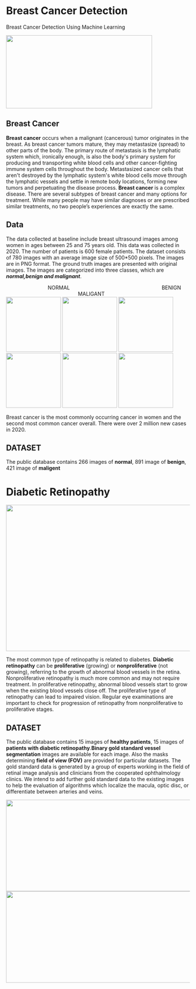 # Breast Cancer Detection
Breast Cancer Detection Using Machine Learning

<img src="https://user-images.githubusercontent.com/85472607/144737247-89895143-5040-4213-9361-9fdbe87665c9.png" width="400" height="200">

## Breast Cancer

**Breast cancer** occurs when a malignant (cancerous) tumor originates in the breast. As breast cancer tumors mature, they may metastasize (spread) to other parts of the body. The primary route of metastasis is the lymphatic system which, ironically enough, is also the body's primary system for producing and transporting white blood cells and other cancer-fighting immune system cells throughout the body. Metastasized cancer cells that aren't destroyed by the lymphatic system's white blood cells move through the lymphatic vessels and settle in remote body locations, forming new tumors and perpetuating the disease process.
**Breast cancer** is a complex disease. There are several subtypes of breast cancer and many options for treatment. While many people may have similar diagnoses or are prescribed similar treatments, no two people’s experiences are exactly the same.

## Data

The data collected at baseline include breast ultrasound images among women in ages between 25 and 75 years old. This data was collected in 2020. The number of patients is 600 female patients. The dataset consists of 780 images with an average image size of 500*500 pixels. The images are in PNG format. The ground truth images are presented with original images. The images are categorized into three classes, which are ***normal,benign and malignant***.

 &nbsp; &nbsp;&nbsp; &nbsp;&nbsp; &nbsp; &nbsp; &nbsp;&nbsp; &nbsp;&nbsp; &nbsp; &nbsp; &nbsp; &nbsp;&nbsp; &nbsp; NORMAL &nbsp; &nbsp;&nbsp; &nbsp;&nbsp; &nbsp; &nbsp; &nbsp;&nbsp; &nbsp;&nbsp; &nbsp; &nbsp; &nbsp;&nbsp; &nbsp;&nbsp;&nbsp; &nbsp; &nbsp; &nbsp; &nbsp; &nbsp;&nbsp; &nbsp; &nbsp;&nbsp; &nbsp;&nbsp; &nbsp;&nbsp; &nbsp;&nbsp;&nbsp; &nbsp; &nbsp; &nbsp; &nbsp; BENIGN &nbsp; &nbsp;&nbsp; &nbsp;&nbsp; &nbsp;&nbsp; &nbsp;&nbsp; &nbsp;&nbsp; &nbsp;&nbsp; &nbsp; &nbsp; &nbsp; &nbsp;&nbsp;&nbsp; &nbsp; &nbsp; &nbsp; &nbsp; &nbsp;&nbsp; &nbsp; &nbsp; &nbsp; &nbsp;&nbsp; &nbsp;&nbsp; &nbsp; MALIGANT   
<img src="https://user-images.githubusercontent.com/85472607/144863751-ed172bfd-e677-408f-8362-c9160a4520e7.png" width="150" height="150">      <img src="https://user-images.githubusercontent.com/85472607/144879092-35859374-aed5-49a8-8ede-9b0a2f70deb2.png" width="150" height="150">                              <img src="https://user-images.githubusercontent.com/85472607/144863176-c1bd6468-abe1-4b22-ae29-1ea693578d2c.png"  width="150" height="150">                               <img src="https://user-images.githubusercontent.com/85472607/144879280-a0666cd6-4ee1-4978-b476-0b5b7663b2fe.png"  width="150" height="150">                                <img src="https://user-images.githubusercontent.com/85472607/144863993-60c4f7e1-4941-4388-8ea5-10e94f50ad3c.png"  width="150" height="150">                               <img src="https://user-images.githubusercontent.com/85472607/144865342-79ab4667-53df-4ae9-9860-5bb2cb86d671.png"  width="150" height="150"> 

Breast cancer is the most commonly occurring cancer in women and the second most common cancer overall. There were over 2 million new cases in 2020.
## DATASET
The public database contains 266 images of **normal**, 891 image of **benign**, 421 image of **maligent**

# Diabetic Retinopathy

<img src="https://user-images.githubusercontent.com/85472607/144883184-15b50095-6838-4c24-868d-720c4fe0ca7e.jpg" width="600" height="400">

The most common type of retinopathy is related to diabetes. **Diabetic retinopathy** can be **proliferative** (growing) or **nonproliferative** (not growing), referring to the growth of abnormal blood vessels in the retina. Nonproliferative retinopathy is much more common and may not require treatment. In proliferative retinopathy, abnormal blood vessels start to grow when the existing blood vessels close off. The proliferative type of retinopathy can lead to impaired vision. Regular eye examinations are important to check for progression of retinopathy from nonproliferative to proliferative stages.
## DATASET
The public database contains 15 images of **healthy patients**, 15 images of **patients with diabetic retinopathy**.**Binary gold standard vessel segmentation** images are available for each image. Also the masks determining **field of view (FOV)** are provided for particular datasets. The gold standard data is generated by a group of experts working in the field of retinal image analysis and clinicians from the cooperated ophthalmology clinics. We intend to add further gold standard data to the existing images to help the evaluation of algorithms which localize the macula, optic disc, or differentiate between arteries and veins.

<img src="https://user-images.githubusercontent.com/85472607/144879999-5545c0f4-38ce-4cac-8495-4339a96bd536.png" width="800" height="250">    

<img src="https://user-images.githubusercontent.com/85472607/144880858-dbede91b-ed60-4199-87c2-426f3c2464f3.png" width="800" height="250">     





